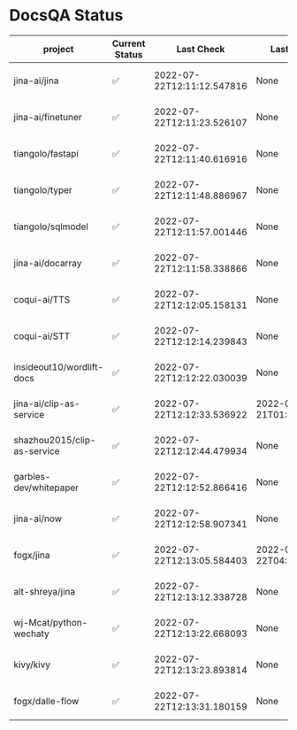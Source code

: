 # DocsQA Status

|          project          |Current Status|        Last Check        |      Last Downtime       |                      % Uptime                       |
|---------------------------|--------------|--------------------------|--------------------------|-----------------------------------------------------|
|jina-ai/jina               |✅            |2022-07-22T12:11:12.547816|None                      |100.0 (since 2022-07-20 17:11:38.421227)             |
|jina-ai/finetuner          |✅            |2022-07-22T12:11:23.526107|None                      |100.0 (since 2022-07-20 17:11:38.421227)             |
|tiangolo/fastapi           |✅            |2022-07-22T12:11:40.616916|None                      |100.0 (since 2022-07-20 17:11:38.421227)             |
|tiangolo/typer             |✅            |2022-07-22T12:11:48.886967|None                      |100.0 (since 2022-07-20 17:11:38.421227)             |
|tiangolo/sqlmodel          |✅            |2022-07-22T12:11:57.001446|None                      |100.0 (since 2022-07-20 17:11:38.421227)             |
|jina-ai/docarray           |✅            |2022-07-22T12:11:58.338866|None                      |100.0 (since 2022-07-20 17:11:38.421227)             |
|coqui-ai/TTS               |✅            |2022-07-22T12:12:05.158131|None                      |100.0 (since 2022-07-20 17:11:38.421227)             |
|coqui-ai/STT               |✅            |2022-07-22T12:12:14.239843|None                      |100.0 (since 2022-07-20 17:11:38.421227)             |
|insideout10/wordlift-docs  |✅            |2022-07-22T12:12:22.030039|None                      |100.0 (since 2022-07-20 17:11:38.421227)             |
|jina-ai/clip-as-service    |✅            |2022-07-22T12:12:33.536922|2022-07-21T01:43:26.228623|55.141333722883644 (since 2022-07-20 17:11:38.421227)|
|shazhou2015/clip-as-service|✅            |2022-07-22T12:12:44.479934|None                      |100.0 (since 2022-07-20 17:11:38.421227)             |
|garbles-dev/whitepaper     |✅            |2022-07-22T12:12:52.866416|None                      |100.0 (since 2022-07-22 05:15:25.212266)             |
|jina-ai/now                |✅            |2022-07-22T12:12:58.907341|None                      |100.0 (since 2022-07-20 17:11:38.421227)             |
|fogx/jina                  |✅            |2022-07-22T12:13:05.584403|2022-07-22T04:27:22.362299|96.1437937126754 (since 2022-07-20 17:11:38.421227)  |
|alt-shreya/jina            |✅            |2022-07-22T12:13:12.338728|None                      |100.0 (since 2022-07-20 17:11:38.421227)             |
|wj-Mcat/python-wechaty     |✅            |2022-07-22T12:13:22.668093|None                      |100.0 (since 2022-07-20 17:11:38.421227)             |
|kivy/kivy                  |✅            |2022-07-22T12:13:23.893814|None                      |100.0 (since 2022-07-20 17:11:38.421227)             |
|fogx/dalle-flow            |✅            |2022-07-22T12:13:31.180159|None                      |100.0 (since 2022-07-20 17:11:38.421227)             |
